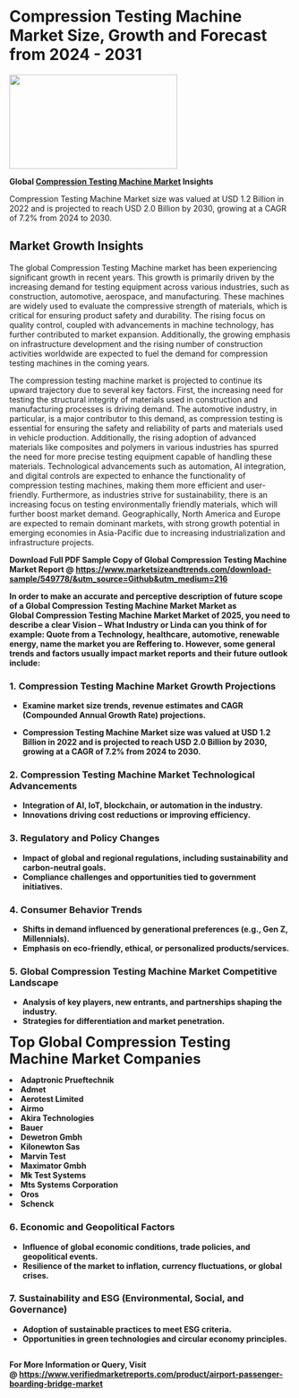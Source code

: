 <H1>Compression Testing Machine Market Size, Growth and Forecast from 2024 - 2031</H1><img class="aligncenter size-medium wp-image-584254" src="https://thirdeyenews.in/wp-content/uploads/2024/09/Global-Market-Research-300x168.jpeg" alt="" width="300" height="168" /><p><strong>Global&nbsp;<a href="https://www.marketsizeandtrends.com/download-sample/549778/&amp;utm_source=Github&utm_medium=216">Compression Testing Machine Market</a> Insights</strong></p><p>Compression Testing Machine Market size was valued at USD 1.2 Billion in 2022 and is projected to reach USD 2.0 Billion by 2030, growing at a CAGR of 7.2% from 2024 to 2030.</p><p><h2>Market Growth Insights</h2> <p>The global Compression Testing Machine market has been experiencing significant growth in recent years. This growth is primarily driven by the increasing demand for testing equipment across various industries, such as construction, automotive, aerospace, and manufacturing. These machines are widely used to evaluate the compressive strength of materials, which is critical for ensuring product safety and durability. The rising focus on quality control, coupled with advancements in machine technology, has further contributed to market expansion. Additionally, the growing emphasis on infrastructure development and the rising number of construction activities worldwide are expected to fuel the demand for compression testing machines in the coming years.</p> <p><strong></strong></p> <p>The compression testing machine market is projected to continue its upward trajectory due to several key factors. First, the increasing need for testing the structural integrity of materials used in construction and manufacturing processes is driving demand. The automotive industry, in particular, is a major contributor to this demand, as compression testing is essential for ensuring the safety and reliability of parts and materials used in vehicle production. Additionally, the rising adoption of advanced materials like composites and polymers in various industries has spurred the need for more precise testing equipment capable of handling these materials. Technological advancements such as automation, AI integration, and digital controls are expected to enhance the functionality of compression testing machines, making them more efficient and user-friendly. Furthermore, as industries strive for sustainability, there is an increasing focus on testing environmentally friendly materials, which will further boost market demand. Geographically, North America and Europe are expected to remain dominant markets, with strong growth potential in emerging economies in Asia-Pacific due to increasing industrialization and infrastructure projects.</p> <p><strong></p><p><span class=""><strong>Download Full PDF Sample Copy of Global Compression Testing Machine Market Report</strong> @ <a href="https://www.marketsizeandtrends.com/download-sample/549778/&amp;utm_source=Github&utm_medium=216" target="_blank">https://www.marketsizeandtrends.com/download-sample/549778/&amp;utm_source=Github&utm_medium=216</a></span></p><p>In order to make an accurate and perceptive description of future scope of a Global&nbsp;Compression Testing Machine Market Market as Global&nbsp;Compression Testing Machine Market Market of 2025, you need to describe a clear Vision &ndash; What Industry or Linda can you think of for example: Quote from a Technology, healthcare, automotive, renewable energy, name the market you are Reffering to. However, some general trends and factors usually impact market reports and their future outlook include:</p><h3>1.&nbsp;<strong>Compression Testing Machine Market Growth Projections</strong></h3><ul><li>Examine market size trends, revenue estimates and CAGR (Compounded Annual Growth Rate) projections.</li><li><p>Compression Testing Machine Market size was valued at USD 1.2 Billion in 2022 and is projected to reach USD 2.0 Billion by 2030, growing at a CAGR of 7.2% from 2024 to 2030.</p></li></ul><h3>2.&nbsp;<strong>Compression Testing Machine Market Technological Advancements</strong></h3><ul><li>Integration of AI, IoT, blockchain, or automation in the industry.</li><li>Innovations driving cost reductions or improving efficiency.</li></ul><h3>3.&nbsp;<strong>Regulatory and Policy Changes</strong></h3><ul><li>Impact of global and regional regulations, including sustainability and carbon-neutral goals.</li><li>Compliance challenges and opportunities tied to government initiatives.</li></ul><h3>4.&nbsp;<strong>Consumer Behavior Trends</strong></h3><ul><li>Shifts in demand influenced by generational preferences (e.g., Gen Z, Millennials).</li><li>Emphasis on eco-friendly, ethical, or personalized products/services.</li></ul><h3>5.&nbsp;<strong>Global Compression Testing Machine Market Competitive Landscape</strong></h3><ul><li>Analysis of key players, new entrants, and partnerships shaping the industry.</li><li>Strategies for differentiation and market penetration.</li></ul><p data-pm-slice="1 1 []"><span style="color: inherit; font-family: inherit; font-size: 25px;">Top Global Compression Testing Machine Market Companies</span></p><div class="" data-test-id=""><p><li>Adaptronic Prueftechnik</li><li> Admet</li><li> Aerotest Limited</li><li> Airmo</li><li> Akira Technologies</li><li> Bauer</li><li> Dewetron Gmbh</li><li> Kilonewton Sas</li><li> Marvin Test</li><li> Maximator Gmbh</li><li> Mk Test Systems</li><li> Mts Systems Corporation</li><li> Oros</li><li> Schenck</li></p></div><h3>6.&nbsp;<strong>Economic and Geopolitical Factors</strong></h3><ul><li>Influence of global economic conditions, trade policies, and geopolitical events.</li><li>Resilience of the market to inflation, currency fluctuations, or global crises.</li></ul><h3>7.&nbsp;<strong>Sustainability and ESG (Environmental, Social, and Governance)</strong></h3><ul><li>Adoption of sustainable practices to meet ESG criteria.</li><li>Opportunities in green technologies and circular economy principles.</li></ul><h2><strong style="font-size: 14px;">For More Information or Query, Visit @&nbsp;</strong><a style="background-color: #ffffff; font-size: 14px;" href="https://www.marketsizeandtrends.com/report/compression-testing-machine-market/" target="_blank">https://www.verifiedmarketreports.com/product/airport-passenger-boarding-bridge-market</a></h2>
